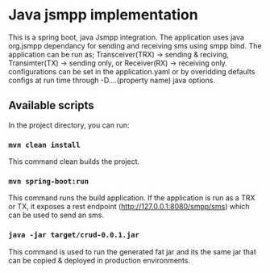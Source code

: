 # Java jsmpp implementation

This is a spring boot, java Jsmpp integration. The application uses java org.jsmpp dependancy for sending and receiving sms using smpp bind. The application can be run as; Transceiver(TRX) -> sending & reciving, Transimter(TX) -> sending only, or Receiver(RX) -> receiving only. configurations can be set in the application.yaml or by overidding defaults configs at run time through -D....(property name) java options.

## Available scripts

In the project directory, you can run:

### `mvn clean install`

This command clean builds the project.

### `mvn spring-boot:run`

This command runs the build application. If the application is run as a TRX or TX, it exposes a rest endpoint (http://127.0.0.1:8080/smpp/sms) which can be used to send an sms.

### `java -jar target/crud-0.0.1.jar`

This command is used to run the generated fat jar and its the same jar that can be copied & deployed in production environments.
